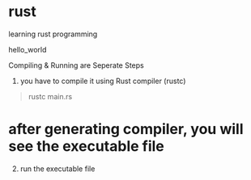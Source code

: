 # rust
learning rust programming

hello_world

Compiling & Running are Seperate Steps
1. you have to compile it using Rust compiler (rustc)
>rustc main.rs
# after generating compiler, you will see the executable file 

2. run the executable file